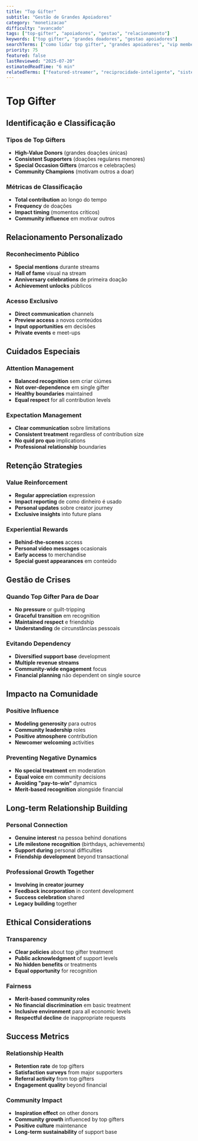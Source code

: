 ```yaml
---
title: "Top Gifter"
subtitle: "Gestão de Grandes Apoiadores"
category: "monetizacao"
difficulty: "avancado"
tags: ["top-gifter", "apoiadores", "gestao", "relacionamento"]
keywords: ["top gifter", "grandes doadores", "gestao apoiadores"]
searchTerms: ["como lidar top gifter", "grandes apoiadores", "vip members"]
priority: 75
featured: false
lastReviewed: "2025-07-20"
estimatedReadTime: "6 min"
relatedTerms: ["featured-streamer", "reciprocidade-inteligente", "sistema-tiers-badges"]
---
```


# Top Gifter

## Identificação e Classificação

### Tipos de Top Gifters
- **High-Value Donors** (grandes doações únicas)
- **Consistent Supporters** (doações regulares menores)
- **Special Occasion Gifters** (marcos e celebrações)
- **Community Champions** (motivam outros a doar)

### Métricas de Classificação
- **Total contribution** ao longo do tempo
- **Frequency** de doações
- **Impact timing** (momentos críticos)
- **Community influence** em motivar outros

## Relacionamento Personalizado

### Reconhecimento Público
- **Special mentions** durante streams
- **Hall of fame** visual na stream
- **Anniversary celebrations** de primeira doação
- **Achievement unlocks** públicos

### Acesso Exclusivo
- **Direct communication** channels
- **Preview access** a novos conteúdos
- **Input opportunities** em decisões
- **Private events** e meet-ups

## Cuidados Especiais

### Attention Management
- **Balanced recognition** sem criar ciúmes
- **Not over-dependence** em single gifter
- **Healthy boundaries** maintained
- **Equal respect** for all contribution levels

### Expectation Management
- **Clear communication** sobre limitations
- **Consistent treatment** regardless of contribution size
- **No quid pro quo** implications
- **Professional relationship** boundaries

## Retenção Strategies

### Value Reinforcement
- **Regular appreciation** expression
- **Impact reporting** de como dinheiro é usado
- **Personal updates** sobre creator journey
- **Exclusive insights** into future plans

### Experiential Rewards
- **Behind-the-scenes** access
- **Personal video messages** ocasionais
- **Early access** to merchandise
- **Special guest appearances** em conteúdo

## Gestão de Crises

### Quando Top Gifter Para de Doar
- **No pressure** or guilt-tripping
- **Graceful transition** em recognition
- **Maintained respect** e friendship
- **Understanding** de circunstâncias pessoais

### Evitando Dependency
- **Diversified support base** development
- **Multiple revenue streams**
- **Community-wide engagement** focus
- **Financial planning** não dependent on single source

## Impacto na Comunidade

### Positive Influence
- **Modeling generosity** para outros
- **Community leadership** roles
- **Positive atmosphere** contribution
- **Newcomer welcoming** activities

### Preventing Negative Dynamics
- **No special treatment** em moderation
- **Equal voice** em community decisions
- **Avoiding "pay-to-win"** dynamics
- **Merit-based recognition** alongside financial

## Long-term Relationship Building

### Personal Connection
- **Genuine interest** na pessoa behind donations
- **Life milestone recognition** (birthdays, achievements)
- **Support during** personal difficulties
- **Friendship development** beyond transactional

### Professional Growth Together
- **Involving in creator journey**
- **Feedback incorporation** in content development
- **Success celebration** shared
- **Legacy building** together

## Ethical Considerations

### Transparency
- **Clear policies** about top gifter treatment
- **Public acknowledgment** of support levels
- **No hidden benefits** or treatments
- **Equal opportunity** for recognition

### Fairness
- **Merit-based community roles**
- **No financial discrimination** em basic treatment
- **Inclusive environment** para all economic levels
- **Respectful decline** de inappropriate requests

## Success Metrics

### Relationship Health
- **Retention rate** de top gifters
- **Satisfaction surveys** from major supporters
- **Referral activity** from top gifters
- **Engagement quality** beyond financial

### Community Impact
- **Inspiration effect** on other donors
- **Community growth** influenced by top gifters
- **Positive culture** maintenance
- **Long-term sustainability** of support base